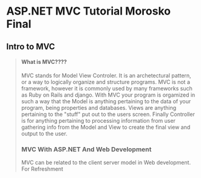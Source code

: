 # ASP.NET MVC Tutorial Morosko Final

## Intro to MVC

> #### What is MVC????
> MVC stands for Model View Controler. It is an archetectural pattern, or a way to logically organize and structure programs. MVC is not a framework, however it is commonly used by many frameworks such as Ruby on Rails and django. With MVC your program is orgamized in such a way that the Model is anything pertaining to the data of your program, being properties and databases. Views are anything pertaining to the "stuff" put out to the users screen. Finally Controller is for anything pertaining to processing information from user gathering info from the Model and View to create the final view and output to the user.
>### MVC With ASP.NET And Web Development
>MVC can be related to the client server model in Web development. For Refreshment
>
>
